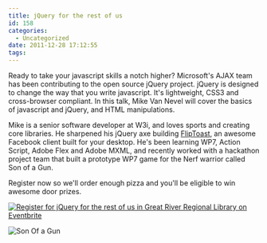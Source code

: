 ```yaml
---
title: jQuery for the rest of us
id: 158
categories:
  - Uncategorized
date: 2011-12-28 17:12:55
tags:
---
```


Ready to take your javascript skills a notch higher? Microsoft's AJAX team has been contributing to the open source jQuery project. jQuery is designed to change the way that you write javascript. It's lightweight, CSS3 and cross-browser compliant. In this talk, Mike Van Nevel will cover the basics of javascript and jQuery, and HTML manipulations.

Mike is a senior software developer at W3i, and loves sports and creating core libraries. He sharpened his jQuery axe building [FlipToast](http://fliptoast.com), an awesome Facebook client built for your desktop. He's been learning WP7, Action Script, Adobe Flex and Adobe MXML, and recently worked with a hackathon project team that built a prototype WP7 game for the Nerf warrior called Son of a Gun.

Register now so we'll order enough pizza and you'll be eligible to win awesome door prizes.

[![Register for jQuery for the rest of us in Great River Regional Library  on Eventbrite](http://www.eventbrite.com/registerbutton?eid=2481883380)](http://www.eventbrite.com/event/2481883380?ref=ebtn)

![](http://geoplay.teamfreeze.com/images/features/feature_sonofagun.jpg  "Son Of a Gun")